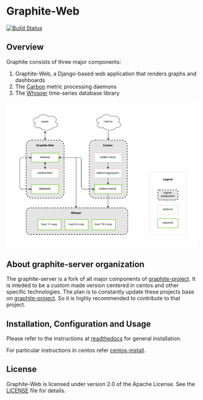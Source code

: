 # Graphite-Web

[![Build Status](https://travis-ci.org/graphite-project/graphite-web.png?branch=master)](https://travis-ci.org/graphite-project/graphite-web)

## Overview

Graphite consists of three major components:

1. Graphite-Web, a Django-based web application that renders graphs and dashboards
2. The [Carbon](https://github.com/graphite-server/carbon) metric processing daemons
3. The [Whisper](https://github.com/graphite-server/whisper) time-series database library

![Graphite Components](https://github.com/graphite-server/graphite-web/raw/master/webapp/content/img/overview.png "Graphite Components")

## About graphite-server organization

The graphite-server is a fork of all major components of [graphite-project](https://github.com/graphite-server).
It is inteded to be a custom made version centered in centos and other specific technologies. 
The plan is to constantly update these projects base on [graphite-project](https://github.com/graphite-server).
So it is highly recommended to contribute to that project.  

## Installation, Configuration and Usage

Please refer to the instructions at [readthedocs](http://graphite.readthedocs.org/) for general installation.

For particular instructions in centos refer [centos-install](https://github.com/graphite-server/graphite-web/blob/master/centos-install.md).

## License

Graphite-Web is licensed under version 2.0 of the Apache License. See the [LICENSE](https://github.com/graphite-project/graphite-web/blob/master/LICENSE) file for details.
